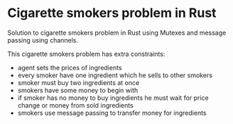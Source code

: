 # Cigarette smokers problem in Rust

Solution to cigarette smokers problem in Rust using Mutexes and message passing using channels.

This cigarette smokers problem has extra constraints:
- agent sets the prices of ingredients
- every smoker have one ingredient which he sells to other smokers
- smoker must buy two ingredients at once
- smokers have some money to begin with
- if smoker has no money to buy ingredients he must wait for price change or money from sold ingredients
- smokers use message passing to transfer money for ingredients
